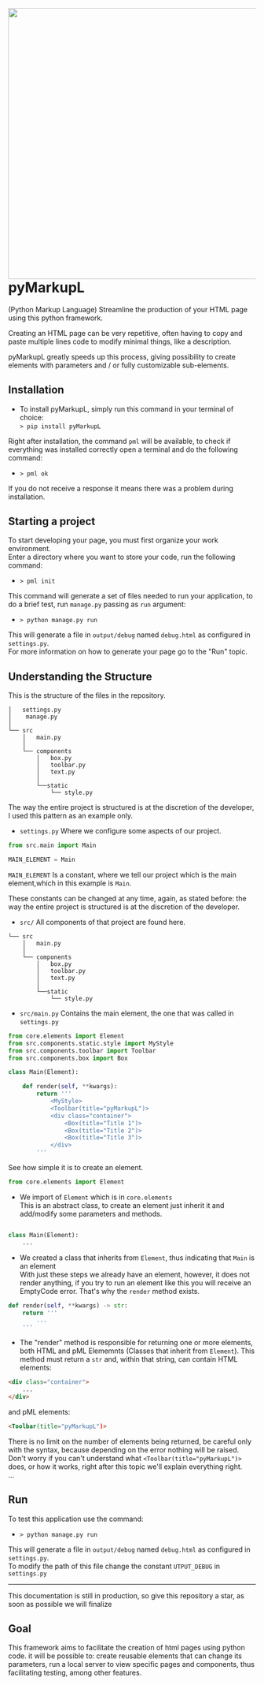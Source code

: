 <img src="https://image.prntscr.com/image/xrHhAMB7T-CWvSU1u9_myw.png" width="550" align="right">

# pyMarkupL
(Python Markup Language) Streamline the production of your HTML page using this python framework.

Creating an HTML page can be very repetitive,
often having to copy and paste multiple lines
code to modify minimal things, like a
description.

pyMarkupL greatly speeds up this process, giving
possibility to create elements with parameters
and / or fully customizable sub-elements.

## Installation
 - To install pyMarkupL, simply run this command in your terminal of choice:  
 `> pip install pyMarkupL`

Right after installation, the command `pml` will be available, to check if everything was installed correctly open a terminal and do the following command:
-  `> pml ok`

If you do not receive a response it means there was a problem during installation.

## Starting a project
To start developing your page, you must first organize your work environment.  
Enter a directory where you want to store your code, run the following command:
- `> pml init`

This command will generate a set of files needed to run your application, to do a brief test, run `manage.py` passing as `run` argument:
- `> python manage.py run`

This will generate a file in `output/debug` named `debug.html` as configured in `settings.py`.  
For more information on how to generate your page go to the "Run" topic.
## Understanding the Structure


This is the structure of the files in the repository.


```
│   settings.py
│    manage.py
│  
└── src
    │   main.py
    │
    └── components
        │   box.py
        │   toolbar.py
        │   text.py
        │
        └──static
            └── style.py   
```

The way the entire project is structured is at the discretion of the developer, I used this pattern as an example only.

- `settings.py` Where we configure some aspects of our project.

```py
from src.main import Main

MAIN_ELEMENT = Main
```
`MAIN_ELEMENT` Is a constant, where we tell our project which is the main element,which in this example is `Main`.

These constants can be changed at any time, again, as stated before:
the way the entire project is structured is at the discretion of the developer.

- `src/` All components of that project are found here.

```
└── src
    │   main.py
    │
    └── components
        │   box.py
        │   toolbar.py
        │   text.py
        │
        └──static
            └── style.py 
```

- `src/main.py` Contains the main element, the one that was called in `settings.py`

```py
from core.elements import Element
from src.components.static.style import MyStyle
from src.components.toolbar import Toolbar
from src.components.box import Box

class Main(Element):

    def render(self, **kwargs):
        return '''
            <MyStyle>
            <Toolbar(title="pyMarkupL")>
            <div class="container">
                <Box(title="Title 1")>
                <Box(title="Title 2")>
                <Box(title="Title 3")>
            </div>
        '''
```
See how simple it is to create an element.
```py
from core.elements import Element
```
- We import of `Element` which is in `core.elements`  
This is an abstract class, to create an element just inherit it and add/modify some parameters and methods.

```py

class Main(Element):
    ...
```
- We created a class that inherits from `Element`, thus indicating that `Main` is an element  
With just these steps we already have an element, however, it does not render anything, if you try to run an element like this you will receive an EmptyCode error.
That's why the `render` method exists.

```py
def render(self, **kwargs) -> str:
    return '''
        ...
    '''
```
- The "render" method is responsible for returning one or more elements, both HTML and pML Elememnts (Classes that inherit from `Element`).
This method must return a `str` and, within that string, can contain HTML elements:
```html
<div class="container">
    ...
</div>
```
and pML elements:
```html
<Toolbar(title="pyMarkupL")>
```
There is no limit on the number of elements being returned, be careful only with the syntax, because depending on the error nothing will be raised.  
Don't worry if you can't understand what `<Toolbar(title="pyMarkupL")>` does, or how it works, right after this topic we'll explain everything right.  
...

## Run

To test this application use the command:
- `> python manage.py run`

This will generate a file in `output/debug` named `debug.html` as configured in `settings.py`.  
To modify the path of this file change the constant `UTPUT_DEBUG` in `settings.py`

---

This documentation is still in production, so give this repository a star, as soon as possible we will finalize

## Goal

This framework aims to facilitate the creation of html pages using python code. it will be possible to: create reusable elements that can change its parameters, run a local server to view specific pages and components, thus facilitating testing, among other features.
